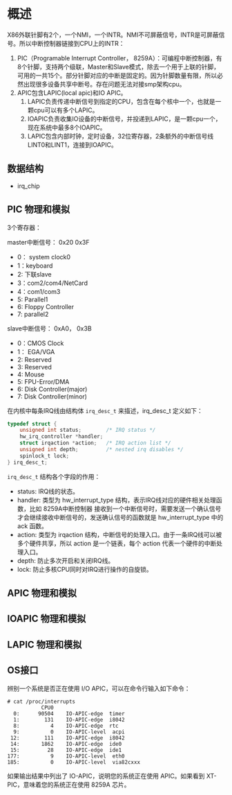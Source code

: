 # 概述

X86外联针脚有2个，一个NMI，一个INTR。NMI不可屏蔽信号，INTR是可屏蔽信号。所以中断控制器链接到CPU上的INTR：
1. PIC（Programable Interrupt Controller， 8259A）：可编程中断控制器，有8个针脚，支持两个级联，Master和Slave模式，除去一个用于上联的针脚，可用的一共15个。部分针脚对应的中断是固定的。因为针脚数量有限，所以必然出现很多设备共享中断号。存在问题无法对接smp架构cpu。
2. APIC包含LAPIC(local apic)和IO APIC。
   1. LAPIC负责传递中断信号到指定的CPU，包含在每个核中一个，也就是一颗cpu可以有多个LAPIC。
   2. IOAPIC负责收集IO设备的中断信号，并投递到LAPIC，是一颗cpu一个，现在系统中最多8个IOAPIC。
   3. LAPIC包含内部时钟，定时设备，32位寄存器，2条额外的中断信号线LINT0和LINT1，连接到IOAPIC。


## 数据结构

- irq_chip


## PIC 物理和模拟

3个寄存器：

master中断信号： 0x20 0x3F
- 0： system clock0
- 1：keyboard
- 2: 下联slave
- 3：com2/com4/NetCard
- 4：com1/com3
- 5: Parallel1
- 6: Floppy Controller
- 7: parallel2

slave中断信号： 0xA0， 0x3B
- 0：CMOS Clock
- 1： EGA/VGA
- 2: Reserved
- 3: Reserved
- 4: Mouse
- 5: FPU-Error/DMA
- 6: Disk Controller(major)
- 7: Disk Controller(minor) 

在内核中每条IRQ线由结构体 `irq_desc_t` 来描述，irq_desc_t 定义如下：

```C
typedef struct {
    unsigned int status;        /* IRQ status */
    hw_irq_controller *handler;
    struct irqaction *action;   /* IRQ action list */
    unsigned int depth;         /* nested irq disables */
    spinlock_t lock;
} irq_desc_t;
```

 `irq_desc_t` 结构各个字段的作用：

- status: IRQ线的状态。
- handler: 类型为 hw_interrupt_type 结构，表示IRQ线对应的硬件相关处理函数，比如 8259A中断控制器 接收到一个中断信号时，需要发送一个确认信号才会继续接收中断信号的，发送确认信号的函数就是 hw_interrupt_type 中的 ack 函数。
- action: 类型为 irqaction 结构，中断信号的处理入口。由于一条IRQ线可以被多个硬件共享，所以 action 是一个链表，每个 action 代表一个硬件的中断处理入口。
- depth: 防止多次开启和关闭IRQ线。
- lock: 防止多核CPU同时对IRQ进行操作的自旋锁。



## APIC 物理和模拟

## IOAPIC 物理和模拟

## LAPIC 物理和模拟


## OS接口


辨别一个系统是否正在使用 I/O APIC，可以在命令行输入如下命令：
```shell
# cat /proc/interrupts
           CPU0       
  0:      90504    IO-APIC-edge  timer
  1:        131    IO-APIC-edge  i8042
  8:          4    IO-APIC-edge  rtc
  9:          0    IO-APIC-level  acpi
 12:        111    IO-APIC-edge  i8042
 14:       1862    IO-APIC-edge  ide0
 15:         28    IO-APIC-edge  ide1
177:          9    IO-APIC-level  eth0
185:          0    IO-APIC-level  via82cxxx

```

如果输出结果中列出了 IO-APIC，说明您的系统正在使用 APIC。如果看到 XT-PIC，意味着您的系统正在使用 8259A 芯片。
